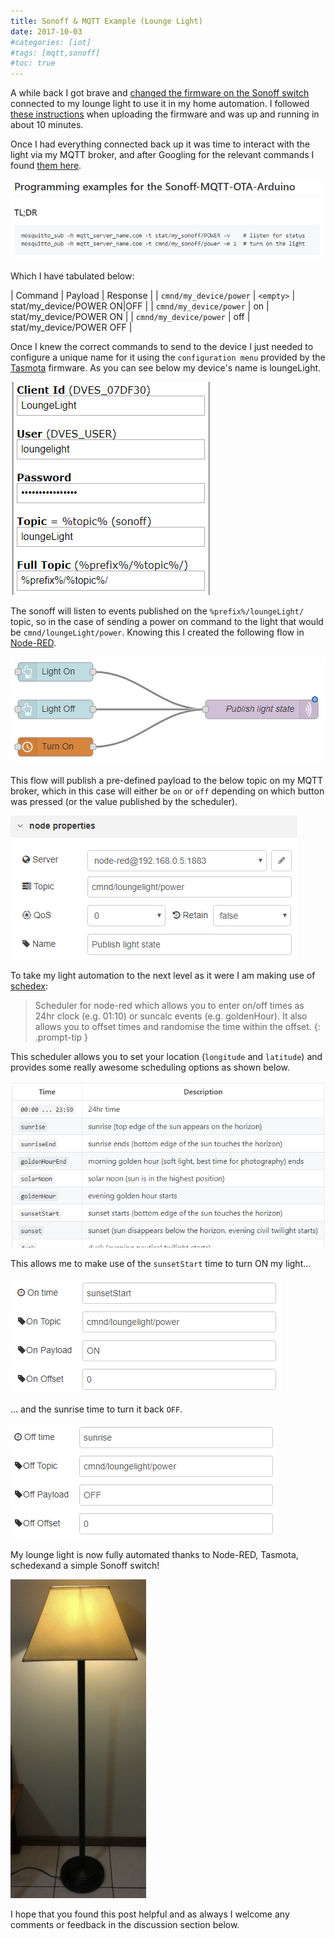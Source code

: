 ```yaml
---
title: Sonoff & MQTT Example (Lounge Light)
date: 2017-10-03
#categories: [iot]
#tags: [mqtt,sonoff]
#toc: true
---
```


A while back I got brave and [changed the firmware on the Sonoff switch](https://www.richardn.ca/posts/ChangingSonoffFirmwareVisualGuide/) connected to my lounge light to use it in my home automation. I followed [these instructions](https://github.com/arendst/Tasmota) when uploading the firmware and was up and running in about 10 minutes.

Once I had everything connected back up it was time to interact with the light via my MQTT broker, and after Googling for the relevant commands I found [them here](https://github.com/arendst/Tasmota#tl-dr).

<img src="./001.png" alt="" />

Which I have tabulated below:

| Command | Payload | Response |
| `cmnd/my_device/power` | `<empty>` | stat/my_device/POWER ON|OFF |
| `cmnd/my_device/power` | on | stat/my_device/POWER ON |
| `cmnd/my_device/power` | off | stat/my_device/POWER OFF |

Once I knew the correct commands to send to the device I just needed to configure a unique name for it using the `configuration menu` provided by the [Tasmota](https://github.com/arendst/Tasmota) firmware. As you can see below my device's name is loungeLight.

<img src="./002.png" alt="" />

The sonoff will listen to events published on the `%prefix%/loungeLight/` topic, so in the case of sending a power on command to the light that would be `cmnd/loungeLight/power`. Knowing this I created the following flow in [Node-RED](https://nodered.org/).

<img src="./003.png" alt="" />

This flow will publish a pre-defined payload to the below topic on my MQTT broker, which in this case will either be `on` or `off` depending on which button was pressed (or the value published by the scheduler).

<img src="./004.png" alt="" />

To take my light automation to the next level as it were I am making use of [schedex](https://github.com/biddster/node-red-contrib-schedex):

> Scheduler for node-red which allows you to enter on/off times as 24hr clock (e.g. 01:10) or suncalc events (e.g. goldenHour). It also allows you to offset times and randomise the time within the offset.
{: .prompt-tip }

This scheduler allows you to set your location (`longitude` and `latitude`) and provides some really awesome scheduling options as shown below.

<img src="./005.png" alt="" />

This allows me to make use of the `sunsetStart` time to turn ON my light...

<img src="./006.png" alt="" />

... and the sunrise time to turn it back `OFF`.

<img src="./007.png" alt="" />

My lounge light is now fully automated thanks to Node-RED, Tasmota, schedexand a simple Sonoff switch!

<img src="./008.png" alt="" />

I hope that you found this post helpful and as always I welcome any comments or feedback in the discussion section below.
